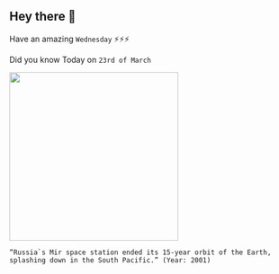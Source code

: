 ## Hey there 👋
Have an amazing `Wednesday` ⚡⚡⚡

Did you know Today on `23rd of March`
 
 [<img src="https://www.universetoday.com/wp-content/uploads/2010/02/Mir_spacestation.jpg" width="300" />](https://www.theguardian.com/science/2001/mar/23/spaceexploration) 
 ```
“Russia`s Mir space station ended its 15-year orbit of the Earth, splashing down in the South Pacific.” (Year: 2001)
```
